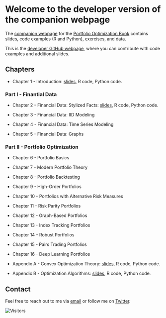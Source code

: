 # Welcome to the developer version of the companion webpage

The [companion webpage](https://portfoliooptimizationbook.com) for the [Portfolio Optimization Book]() contains slides, code examples (R and Python), exercises, and data.

This is the [developer GitHub webpage](https://github.com/portfoliooptimizationbook), where you can contribute with code examples and additional slides.



## Chapters

- Chapter 1 - Introduction:
  [slides](../slides/slides-intro.pdf), R code, Python code.


### Part I - Finantial Data
- Chapter 2 - Financial Data: Stylized Facts:
  [slides](../slides/slides-stylized-facts.pdf), R code, Python code.

- Chapter 3 - Financial Data: IID Modeling

- Chapter 4 - Financial Data: Time Series Modeling

- Chapter 5 - Financial Data: Graphs



### Part II - Portfolio Optimization
- Chapter 6 - Portfolio Basics

- Chapter 7 - Modern Portfolio Theory

- Chapter 8 - Portfolio Backtesting

- Chapter 9 - High-Order Portfolios

- Chapter 10 - Portfolios with Alternative Risk Measures

- Chapter 11 - Risk Parity Portfolios

- Chapter 12 - Graph-Based Portfolios

- Chapter 13 - Index Tracking Portfolios

- Chapter 14 - Robust Portfolios

- Chapter 15 - Pairs Trading Portfolios

- Chapter 16 - Deep Learning Portfolios



- Appendix A - Convex Optimization Theory:
  [slides](../slides/slides-convex-optimization-theory.pdf), R code, Python code.

- Appendix B - Optimization Algorithms:
  [slides](../slides/slides-optimization-algorithms.pdf), R code, Python code.





## Contact
Feel free to reach out to me via [email](mailto:daniel.p.palomar@gmail.com) or follow me on [Twitter](https://twitter.com/danielppalomar).

![Visitors](https://visitor-badge.laobi.icu/badge?page_id=portfoliooptimizationbook.com)

